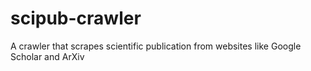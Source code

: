 # scipub-crawler
A crawler that scrapes scientific publication from websites like Google Scholar and ArXiv
